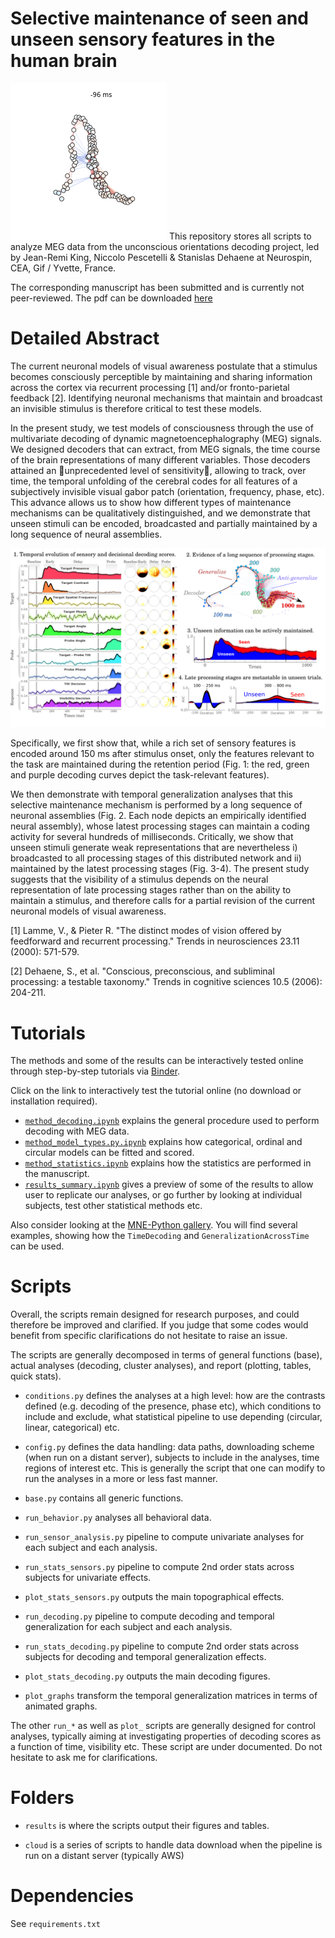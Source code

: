 Selective maintenance of seen and unseen sensory features in the human brain
============================================================================

![demo](notebook/graph_target_circAngle_fast.gif)
This repository stores all scripts to analyze MEG data from the unconscious orientations decoding project, led by Jean-Remi King, Niccolo Pescetelli & Stanislas Dehaene at Neurospin, CEA, Gif / Yvette, France.

The corresponding manuscript has been submitted and is currently not peer-reviewed. The pdf can be downloaded [here](TODO)

Detailed Abstract
=================

The current neuronal models of visual awareness postulate that a stimulus becomes consciously perceptible by maintaining and sharing information across the cortex via recurrent processing [1] and/or fronto-parietal feedback [2]. Identifying neuronal mechanisms that maintain and broadcast an invisible stimulus is therefore critical to test these models.

In the present study, we test models of consciousness through the use of multivariate decoding of dynamic magnetoencephalography (MEG) signals. We designed decoders that can extract, from MEG signals, the time course of the brain representations of many different variables. Those decoders attained an unprecedented level of sensitivity, allowing to track, over time, the temporal unfolding of the cerebral codes for all features of a subjectively invisible visual gabor patch (orientation, frequency, phase, etc). This advance allows us to show how different types of maintenance mechanisms can be qualitatively distinguished, and we demonstrate that unseen stimuli can be encoded, broadcasted and partially maintained by a long sequence of neural assemblies.

![coverletter](notebook/coverletter.png)

Specifically, we first show that, while a rich set of sensory features is encoded around 150 ms after stimulus onset, only the features relevant to the task are maintained during the retention period (Fig. 1: the red, green and purple decoding curves depict the task-relevant features).

We then demonstrate with temporal generalization analyses that this selective maintenance mechanism is performed by a long sequence of neuronal assemblies (Fig. 2. Each node depicts an empirically identified neural assembly), whose latest processing stages can maintain a coding activity for several hundreds of milliseconds. Critically, we show that unseen stimuli generate weak representations that are nevertheless i) broadcasted to all processing stages of this distributed network and ii) maintained by the latest processing stages (Fig. 3-4).
The present study suggests that the visibility of a stimulus depends on the neural representation of late processing stages rather than on the ability to maintain a stimulus, and therefore calls for a partial revision of the current neuronal models of visual awareness.

[1] Lamme, V., & Pieter R. "The distinct modes of vision offered by feedforward and recurrent processing." Trends in neurosciences 23.11 (2000): 571-579.

[2] Dehaene, S., et al. "Conscious, preconscious, and subliminal processing: a testable taxonomy." Trends in cognitive sciences 10.5 (2006): 204-211.


Tutorials
=========

The methods and some of the results can be interactively tested online through step-by-step tutorials via [Binder](http://mybinder.org/).

Click on the link to interactively test the tutorial online (no download or installation required).

* [`method_decoding.ipynb`](http://mybinder.org/repo/kingjr/decoding_unconscious_maintenance/tree/notebook/method_decoding.ipynb) explains the general procedure used to perform decoding with MEG data.
* [`method_model_types.py.ipynb`](http://mybinder.org/repo/kingjr/decoding_unconscious_maintenance/tree/notebook/method_model_types.py.ipynb) explains how categorical, ordinal and circular models can be fitted and scored.
* [`method_statistics.ipynb`](http://mybinder.org/repo/kingjr/decoding_unconscious_maintenance/tree/notebook/method_statistics.ipynb) explains how the statistics are performed in the manuscript.
* [`results_summary.ipynb`](http://mybinder.org/repo/kingjr/decoding_unconscious_maintenance/tree/notebook/results_summary.ipynb) gives a preview of some of the results to allow user to replicate our analyses, or go further by looking at individual subjects, test other statistical methods etc.

Also consider looking at the [MNE-Python gallery](http://martinos.org/mne/dev/auto_examples/). You will find several examples, showing how the `TimeDecoding` and `GeneralizationAcrossTime` can be used.

Scripts
=======

Overall, the scripts remain designed for research purposes, and could therefore be improved and clarified. If you judge that some codes would benefit from specific clarifications do not hesitate to raise an issue.

The scripts are generally decomposed in terms of general functions (base), actual analyses (decoding, cluster analyses), and report (plotting, tables, quick stats).

- `conditions.py` defines the analyses at a high level: how are the contrasts defined (e.g. decoding of the presence, phase etc), which conditions to include and exclude, what statistical pipeline to use depending (circular, linear, categorical) etc.

- `config.py` defines the data handling: data paths, downloading scheme (when run on a distant server), subjects to include in the analyses, time regions of interest etc. This is generally the script that one can modify to run the analyses in a more or less fast manner.

- `base.py` contains all generic functions.

- `run_behavior.py` analyses all behavioral data.

- `run_sensor_analysis.py` pipeline to compute univariate analyses for each subject and each analysis.

- `run_stats_sensors.py` pipeline to compute 2nd order stats across subjects for univariate effects.

- `plot_stats_sensors.py` outputs the main topographical effects.

- `run_decoding.py` pipeline to compute decoding and temporal generalization for each subject and each analysis.

- `run_stats_decoding.py` pipeline to compute 2nd order stats across subjects for decoding and temporal generalization effects.

- `plot_stats_decoding.py` outputs the main decoding figures.

- `plot_graphs` transform the temporal generalization matrices in terms of animated graphs.

The other `run_*` as well as `plot_` scripts are generally designed for control analyses, typically aiming at investigating properties of decoding scores as a function of time, visibility etc. These script are under documented. Do not hesitate to ask me for clarifications.

Folders
=======

- `results` is where the scripts output their figures and tables.

- `cloud` is a series of scripts to handle data download when the pipeline is run on a distant server (typically AWS)

Dependencies
============

See `requirements.txt`
